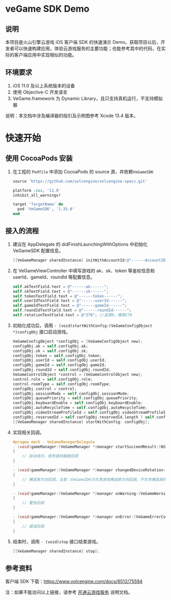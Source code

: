 # veGame SDK Demo

## 说明

本项目是火山引擎云游戏 iOS 客户端 SDK 的快速演示 Demo。获取项目以后，开发者可以快速构建应用，体验云游戏服务的主要功能；也能参考其中的代码，在实际的客户端应用中实现相似的功能。

## 环境要求
1. iOS 11.0 及以上系统版本的设备
2. 使用 Objective-C 开发语言
3. VeGame.framework 为 Dynamic Library，且只支持真机运行，不支持模拟器

说明：本文档中涉及编译器的指引及示例图参考 Xcode 13.4 版本。



# 快速开始

## 使用 CocoaPods 安装

1. 在工程的 `Podfile` 中添加 CocoaPods 的 source 源，并依赖`VeGameSDK`

   ```ruby
   source 'https://github.com/volcengine/volcengine-specs.git'
   
   platform :ios, '11.0'
   inhibit_all_warnings!
   
   target 'TargetName' do
     pod 'VeGameSDK', '1.35.0'
   end
   ```

## 接入的流程

1. 建议在 AppDelegate 的 didFinishLaunchingWithOptions 中初始化 VeGameSDK 配置信息。

   ```objective-c
   [[VeGameManager sharedInstance] initWithAccountId:@"------AccountID------"];。
   ```

2. 在 VeGameViewController 中填写游戏的 ak、sk、token 等鉴权信息和 userId、gameId、roundId 等配置信息。

   ```objective-c
   self.akTextField.text = @"------ak------";
   self.skTextField.text = @"------sk------";
   self.tokenTextField.text = @"------token------";
   self.userIdTextField.text = @"------userId------";
   self.gameIdTextField.text = @"------gameId------";
   self.roundIdTextField.text = @"------roundId------";
   self.rotationTextField.text = @"270"; //竖屏0，横屏270
   ```

3. 初始化成功后，调用 `- (void)startWithConfig:(VeGameConfigObject *)configObj` 接口启动游戏。

   ```objective-c
   VeGameConfigObject *configObj = [VeGameConfigObject new];
   configObj.ak = self.configObj.ak;
   configObj.sk = self.configObj.sk;
   configObj.token = self.configObj.token;
   configObj.userId = self.configObj.userId;
   configObj.gameId = self.configObj.gameId;
   configObj.roundId = self.configObj.roundId;
   VeGameControlObject *control = [VeGameControlObject new];
   control.role = self.configObj.role;
   control.roomType = self.configObj.roomType;
   configObj.control = control;
   configObj.sessionMode = self.configObj.sessionMode;
   configObj.queuePriority = self.configObj.queuePriority;
   configObj.keyboardEnable = self.configObj.keyboardEnable;
   configObj.autoRecycleTime = self.configObj.autoRecycleTime;
   configObj.videoStreamProfileId = self.configObj.videoStreamProfileId;
   configObj.reservedId = self.configObj.reservedId.length ? self.configObj.reservedId : nil;
   [[VeGameManager sharedInstance] startWithConfig: configObj];
   ```
4. 实现相关回调。

   ```objective-c
   #pragma mark - VeGameManagerDelegate
   - (void)gameManager:(VeGameManager *)manager startSucceedResult:(NSString *)gameId videoStreamProfileId:(NSInteger)streamProfileId reservedId:(NSString *)reservedId planId:(NSString *)planId extra:(NSDictionary *)extra
   {
       // 启动成功，收到首帧画面回调
   }
   
   - (void)gameManager:(VeGameManager *)manager changedDeviceRotation:(NSInteger)rotation
   {
       // 横竖屏方向回调，注意：VeGameSDK只负责游戏横竖屏方向回调，不负责横竖屏的旋转，接入方根据rotation自行处理
   }
   
   - (void)gameManager:(VeGameManager *)manager onWarning:(VeGameWarningCode)warnCode
   {
       // 警告回调
   }
   
   - (void)gameManager:(VeGameManager *)manager onError:(VeGameErrorCode)errCode
   {
       // 错误回调
   }
   ```
5. 结束时，调用 `- (void)stop` 接口结束游戏。

   ```objective-c
   [[VeGameManager sharedInstance] stop];
   ```

## 参考资料

客户端 SDK 下载：https://www.volcengine.com/docs/6512/75594

注：如果不能访问以上链接，请参考 [开通云游戏服务](https://www.volcengine.com/docs/6512/75577) 说明文档。
